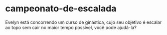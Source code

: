 # campeonato-de-escalada
Evelyn está concorrendo um curso de ginástica, cujo seu objetivo é escalar ao topo sem cair no maior tempo possível, você pode ajudá-la?

